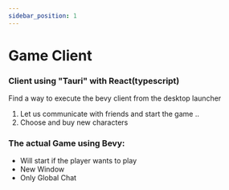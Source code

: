 ```yaml
---
sidebar_position: 1
---
```


# Game Client

### Client using "Tauri" with React(typescript)

Find a way to execute the bevy client from the desktop launcher

1. Let us communicate with friends and start the game ..
2. Choose and buy new characters

### The actual Game using Bevy:
- Will start if the player wants to play
- New Window
- Only Global Chat



